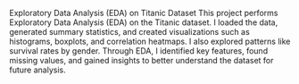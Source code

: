 Exploratory Data Analysis (EDA) on Titanic Dataset
This project performs Exploratory Data Analysis (EDA) on the Titanic dataset. I loaded the data, generated summary statistics, and created visualizations such as histograms, boxplots, and correlation heatmaps. I also explored patterns like survival rates by gender. Through EDA, I identified key features, found missing values, and gained insights to better understand the dataset for future analysis.

